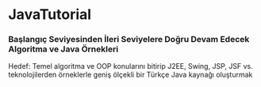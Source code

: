 # JavaTutorial
### Başlangıç Seviyesinden İleri Seviyelere Doğru Devam Edecek Algoritma ve Java Örnekleri

Hedef: Temel algoritma ve OOP konularını bitirip J2EE, Swing, JSP, JSF vs. teknolojilerden örneklerle geniş ölçekli bir Türkçe Java kaynağı oluşturmak<br/>
